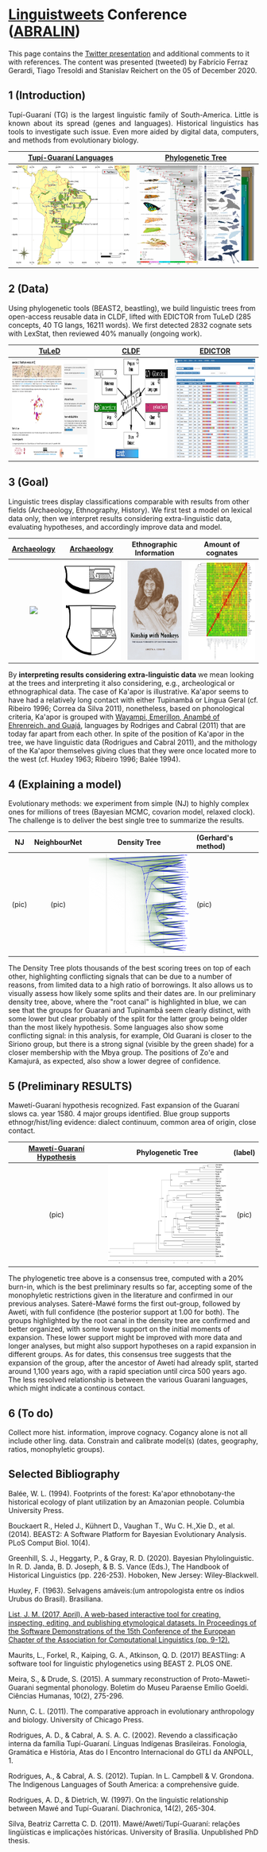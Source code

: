 # [Linguistweets](https://www.linguistweets.org) Conference ([ABRALIN](https://www.abralin.org))

This page contains the [Twitter presentation]() and additional comments to it with references. The content was presented (tweeted) by Fabrício Ferraz Gerardi, Tiago Tresoldi and Stanislav Reichert on the 05 of December 2020.

## 1 (Introduction)

<div align="justify">
  
Tupí-Guaraní (TG) is the largest linguistic family of South-America. Little is known about its spread (genes and languages). Historical linguistics has tools to investigate such issue. Even more aided by digital data, computers, and methods from evolutionary biology.

</div>


[Tupí-Guaraní Languages](https://glottolog.org/resource/languoid/id/tupi1276) |  [Phylogenetic Tree](https://www.pnas.org/content/116/45/22657)
:-------------------------:|:-------------------------:
<img src="TG_map.png" width="260" height="200"> | <img src="F1.large.jpg" width="260" height="200">

## 2 (Data)

Using phylogenetic tools (BEAST2, beastling), we build linguistic trees from open-access reusable data in CLDF, lifted with EDICTOR from TuLeD (285 concepts, 40 TG langs, 16211 words). We first detected 2832 cognate sets with LexStat, then reviewed 40% manually (ongoing work).

[TuLeD](https://tuled.org) |  [CLDF](https://cldf.clld.org) | [EDICTOR](https://digling.org/edictor/) |
:-------------------------:|:-------------------------:|:-------------------------:|
<img src="tuled.png" width="280" height="200"> | <img src="cldf.png" width="280" height="200"> | <img src="edictor.png" width="280" height="200"> | 


## 3 (Goal)

Linguistic trees display classifications comparable with results from other fields (Archaeology, Ethnography, History). We first test a model on lexical data only, then we interpret results considering extra-linguistic data, evaluating hypotheses, and accordingly improve data and model.

[Archaeology](https://amazonexpand.wixsite.com/expand) | [Archaeology](https://raw.githubusercontent.com/jgregoriods/rxpand/master/img/tutish.png) | Ethnographic Information |Amount of cognates
:-------------------------:|:-------------------------:|:---------------------:|:---------------------:|
<img src="https://static.wixstatic.com/media/7bbfe9_af29f695208b4b56a8468c205806fd75~mv2.png/v1/fill/w_538,h_658,al_c,usm_0.66_1.00_0.01/EmbeddedImage%20(1).png" height="200"> | <img src="tutish.png" height="200"> | <img src="bookCover.png" height="200"> |<img src="HeatMap_Cogs.jpeg" height="200">


By **interpreting results considering extra-linguistic data** we mean looking at the trees and interpreting it also considering, e.g., archeological or ethnographical data. The case of Ka'apor is illustrative. Ka'apor seems to have had  a relatively long contact with either Tupinambá or Língua Geral (cf. Ribeiro 1996; Correa da Silva 2011), nonetheless, based on phonological criteria, Ka'apor is grouped with [Wayampi, Emerillon, Anambé of Ehrenreich, and Guajá](https://glottolog.org/resource/languoid/id/tupi1281), languages by Rodriges and Cabral (2011) that are today far apart from each other. In spite of the position of Ka'apor in the tree, we have linguistic data (Rodrigues and Cabral 2011), and the mithology of the Ka'apor themselves giving clues that they were once located more to the west (cf. Huxley 1963; Ribeiro 1996; Balée 1994). 

## 4 (Explaining a model)

Evolutionary methods: we experiment from simple (NJ) to highly complex ones for millions of trees (Bayesian MCMC, covarion model, relaxed clock). The challenge is to deliver the best single tree to summarize the results.

NJ | NeighbourNet | Density Tree | (Gerhard's method) |
:-------------------------:|:-------------------------:|:--------------------:|:-----------------|
(pic)  | (pic) | <img src="DensiTree_TG.png" width="260" height="200"> | (pic)

The Density Tree plots thousands of the best scoring trees on top of each other, highlighting conflicting signals that can be due to a number of reasons, from limited data to a high ratio of borrowings. It also allows us to visually assess how likely some splits and their dates are. In our preliminary density tree, above, where the "root canal" is highlighted in blue, we can see that the groups for Guarani and Tupinambá seem clearly distinct, with some lower but clear probably of the split for the latter group being older than the most likely hypothesis. Some languages also show some conflicting signal: in this analysis, for example, Old Guarani is closer to the Siriono group, but there is a strong signal (visible by the green shade) for a closer membership with the Mbya group. The positions of Zo'e and Kamajurá, as expected, also show a lower degree of confidence.

## 5 (Preliminary RESULTS)

Mawetí-Guaraní hypothesis recognized. Fast expansion of the Guaraní slows ca. year 1580. 4 major groups identified. Blue group supports ethnogr/hist/ling evidence: dialect continuum, common area of origin, close contact. 

[Mawetí-Guaraní Hypothesis](https://glottolog.org/resource/languoid/id/mawe1252) | Phylogenetic Tree | (label) |
:-------------------------:|:-------------------------:|:--------------------:
(pic)  | <img src="tuled-tg.consensus.png" width="260" height="200"> | (pic)

The phylogenetic tree above is a consensus tree, computed with a 20% burn-in, which is the best preliminary results so far, accepting some of the monophyletic restrictions given in the literature and confirmed in our previous analyses. Sateré-Mawé forms the first out-group, followed by Awetí, with full confidence (the posterior support at 1.00 for both). The groups highlighted by the root canal in the density tree are confirmed and better organized, with some lower support on the initial moments of expansion. These lower support might be improved with more data and longer analyses, but might also support hypotheses on a rapid expansion in different groups. As for dates, this consensus tree suggests that the expansion of the group, after the ancestor of Awetí had already split, started around 1,100 years ago, with a rapid speciation until circa 500 years ago. The less resolved relationship is between the various Guarani languages, which might indicate a continous contact.

## 6 (To do)


Collect more hist. information, improve cognacy. Cogancy alone is not all include other ling. data. Constrain and calibrate model(s) (dates, geography, ratios, monophyletic groups). 

## Selected Bibliography

Balée, W. L. (1994). Footprints of the forest: Ka'apor ethnobotany-the historical ecology of plant utilization by an Amazonian people. Columbia University Press.

Bouckaert R., Heled J., Kühnert D., Vaughan T., Wu C. H.,Xie D., et al. (2014). BEAST2: A Software Platform for Bayesian Evolutionary Analysis. PLoS Comput Biol. 10(4).

Greenhill, S. J., Heggarty, P., & Gray, R. D. (2020). Bayesian Phylolinguistic. In R. D. Janda, B. D. Joseph, & B. S. Vance (Eds.), The Handbook of Historical Linguistics (pp. 226-253). Hoboken, New Jersey: Wiley-Blackwell. 

Huxley, F. (1963). Selvagens amáveis:(um antropologista entre os índios Urubus do Brasil). Brasiliana.

[List, J. M. (2017, April). A web-based interactive tool for creating, inspecting, editing, and publishing etymological datasets. In Proceedings of the Software Demonstrations of the 15th Conference of the European Chapter of the Association for Computational Linguistics (pp. 9-12).](https://digling.org/edictor/)

Maurits, L., Forkel, R., Kaiping, G. A., Atkinson, Q. D. (2017) BEASTling: A software tool for linguistic phylogenetics using BEAST 2. PLOS ONE.

Meira, S., & Drude, S. (2015). A summary reconstruction of Proto-Maweti-Guarani segmental phonology. Boletim do Museu Paraense Emílio Goeldi. Ciências Humanas, 10(2), 275-296.

Nunn, C. L. (2011). The comparative approach in evolutionary anthropology and biology. University of Chicago Press.

Rodrigues, A. D., & Cabral, A. S. A. C. (2002). Revendo a classificação interna da família Tupí-Guaraní. Línguas Indígenas Brasileiras. Fonologia, Gramática e História, Atas do I Encontro Internacional do GTLI da ANPOLL, 1.

Rodrigues, A., & Cabral, A. S. (2012). Tupían. In L. Campbell & V. Grondona. The Indigenous Languages of South America: a comprehensive guide.

Rodrigues, A. D., & Dietrich, W. (1997). On the linguistic relationship between Mawé and Tupí-Guaraní. Diachronica, 14(2), 265-304.

Silva, Beatriz Carretta C. D. (2011). Mawé/Awetí/Tupí-Guaraní: relações lingüísticas e implicações históricas. University of Brasília. Unpublished PhD thesis.

